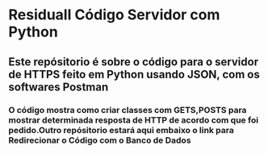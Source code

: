 # Residuall Código Servidor com Python

## Este repósitorio é sobre o código para o servidor de HTTPS feito em Python usando JSON, com os softwares Postman
### O código mostra como criar classes com GETS,POSTS para mostrar determinada resposta de HTTP de acordo com que foi pedido.Outro repósitorio estará aqui embaixo o link para Redirecionar o Código com o Banco de Dados
